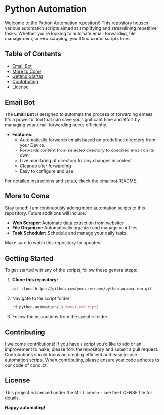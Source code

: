 # Python Automation

Welcome to the Python Automation repository! This repository houses various automation scripts aimed at simplifying and streamlining repetitive tasks. Whether you're looking to automate email forwarding, file management, or web scraping, you'll find useful scripts here.

## Table of Contents
- [Email Bot](#EmailBot)
- [More to Come](#more-to-come)
- [Getting Started](#getting-started)
- [Contributing](#contributing)
- [License](#license)

## Email Bot
The **Email Bot** is designed to automate the process of forwarding emails. It's a powerful tool that can save you significant time and effort by managing your email forwarding needs efficiently.

- **Features:**
  - Automatically forwards emails based on predefined directory from your Device.
  - Forwards content from selected directory to specified email on its own
  - Live monitoring of directory for any changes in content
  - Cleanup after forwarding
  - Easy to configure and use

For detailed instructions and setup, check the [emailbot README](./emailbot/README.md).

## More to Come
Stay tuned! I am continuously adding more automation scripts to this repository. Future additions will include:
- **Web Scraper:** Automate data extraction from websites
- **File Organizer:** Automatically organize and manage your files
- **Task Scheduler:** Schedule and manage your daily tasks

Make sure to watch this repository for updates.

## Getting Started
To get started with any of the scripts, follow these general steps:
1. **Clone this repository:**
   
   ```bash
   git clone https://github.com/yourusername/python-automation.git
2. Navigate to the script folder:

    ```bash
   cd python-automation/[AutomationScript]

3. Follow the instructions from the specific folder

## Contributing

I welcome contributions! If you have a script you’d like to add or an improvement to make, please fork the repository and submit a pull request. Contributions should focus on creating efficient and easy-to-use automation scripts. When contributing, please ensure your code adheres to our code of conduct.

## License

This project is licensed under the MIT License - see the LICENSE file for details.




**Happy automating!**
